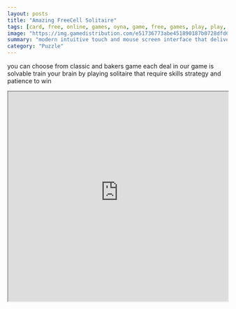 ```yaml
---
layout: posts
title: "Amazing FreeCell Solitaire"
tags: [card, free, online, games, oyna, game, free, games, play, play, games]
image: "https://img.gamedistribution.com/e51736773abe451890187b0728dfd66a.jpg"
summary: "modern intuitive touch and mouse screen interface that delivers an amazing experience  free online games oyna game free games play play games"
category: "Puzzle"
---
```


you can choose from classic and bakers game each deal in our game is solvable train your brain by playing solitaire that require skills strategy and patience to win

<iframe width="100%" height="480px;" src="https://html5.gamedistribution.com/e51736773abe451890187b0728dfd66a/"></iframe>